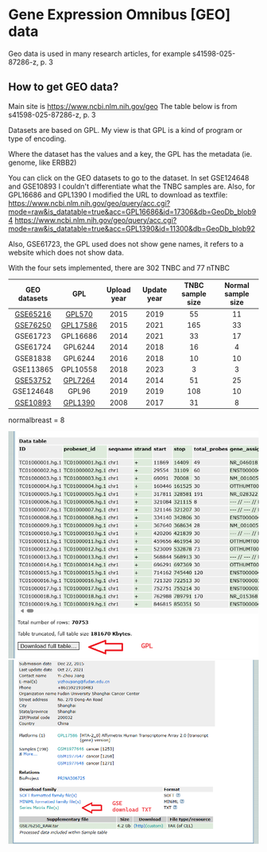 

# Gene Expression Omnibus [GEO] data

Geo data is used in many research articles, for example s41598-025-87286-z, p. 3

## How to get GEO data?

Main site is https://www.ncbi.nlm.nih.gov/geo
The table below is from s41598-025-87286-z, p. 3

Datasets are based on GPL.
My view is that GPL is a kind of program or type of encoding.

Where the dataset has the values and a key,
the GPL has the metadata (ie. genome, like ERBB2)


You can click on the GEO datasets to go to the dataset.
In set GSE124648 and GSE10893 I couldn't differentiate what the TNBC samples are.
Also, for GPL16686 and GPL1390 I modified the URL to download as textfile:
https://www.ncbi.nlm.nih.gov/geo/query/acc.cgi?mode=raw&is_datatable=true&acc=GPL16686&id=17306&db=GeoDb_blob94
https://www.ncbi.nlm.nih.gov/geo/query/acc.cgi?mode=raw&is_datatable=true&acc=GPL1390&id=11300&db=GeoDb_blob92

Also, GSE61723, the GPL used does not show gene names, it refers to a website which does not show data.

With the four sets implemented, there are 302 TNBC and 77 nTNBC


| GEO datasets                                                              | GPL        | Upload year | Update year | TNBC sample size | Normal sample size |
| :--------:                                                                | :--------: | :---------: | :---------: | :--------------: | :----------------: |
| [GSE65216](https://www.ncbi.nlm.nih.gov/geo/query/acc.cgi?acc=GSE65216)   | [GPL570](https://www.ncbi.nlm.nih.gov/geo/query/acc.cgi?acc=GPL570)       | 2015        | 2019        | 55               | 11                 |
| [GSE76250](https://www.ncbi.nlm.nih.gov/geo/query/acc.cgi?acc=GSE76250)   | [GPL17586](https://www.ncbi.nlm.nih.gov/geo/query/acc.cgi?acc=GPL17586)   | 2015        | 2021        | 165              | 33                 |
| GSE61723                                                                  | GPL16686                                                                  | 2014        | 2021        | 33               | 17                 |
| GSE61724                                                                  | GPL6244                                                                   | 2014        | 2018        | 16               | 4                  |
| GSE81838                                                                  | GPL6244                                                                   | 2016        | 2018        | 10               | 10                 |
| GSE113865                                                                 | GPL10558                                                                  | 2018        | 2023        | 3                | 3                  |
| [GSE53752](https://www.ncbi.nlm.nih.gov/geo/query/acc.cgi?acc=GSE53752)   | [GPL7264](https://www.ncbi.nlm.nih.gov/geo/query/acc.cgi?acc=GPL7264)     | 2014        | 2014        | 51               | 25                 |
| GSE124648                                                                 | GPL96                                                                     | 2019        | 2019        | 108              | 10                 |
| [GSE10893](https://www.ncbi.nlm.nih.gov/geo/query/acc.cgi?acc=GSE10893)   | [GPL1390](https://www.ncbi.nlm.nih.gov/geo/query/acc.cgi?acc=GPL1390)     | 2008        | 2017        | 31               | 8                  |

normalbreast = 8

![Platform](./Images/geo_001.png)
![DataSet](./Images/geo_002.png)




